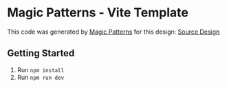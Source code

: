 # Magic Patterns - Vite Template

This code was generated by [Magic Patterns](https://magicpatterns.com) for this design: [Source Design](https://www.magicpatterns.com/c/kddf48yuqsqtwqmnkhd4c2)

## Getting Started

1. Run `npm install`
2. Run `npm run dev`
